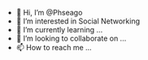 - 👋 Hi, I’m @Phseago
- 👀 I’m interested in Social Networking
- 🌱 I’m currently learning ...
- 💞️ I’m looking to collaborate on ...
- 📫 How to reach me ...

<!---
Phseago/Phseago is a ✨ special ✨ repository because its `README.md` (this file) appears on your GitHub profile.
You can click the Preview link to take a look at your changes.
--->
